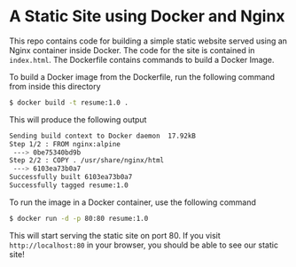 # A Static Site using Docker and Nginx

This repo contains code for building a simple static website served using an Nginx container inside Docker. The code for the site is contained in `index.html`. The Dockerfile contains commands to build a Docker Image.

To build a Docker image from the Dockerfile, run the following command from inside this directory

```sh
$ docker build -t resume:1.0 .
```
This will produce the following output

```sh
Sending build context to Docker daemon  17.92kB
Step 1/2 : FROM nginx:alpine
 ---> 0be75340bd9b
Step 2/2 : COPY . /usr/share/nginx/html
 ---> 6103ea73b0a7
Successfully built 6103ea73b0a7
Successfully tagged resume:1.0
```

To run the image in a Docker container, use the following command
```sh
$ docker run -d -p 80:80 resume:1.0
```

This will start serving the static site on port 80. If you visit `http://localhost:80` in your browser, you should be able to see our static site!
